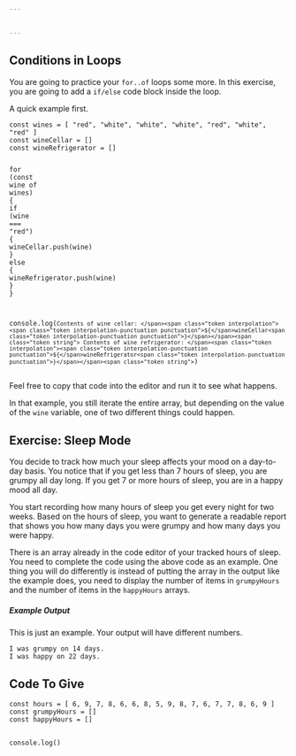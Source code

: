 ```yaml
---


---
```


<h2 id="conditions-in-loops">Conditions in Loops</h2>
<p>You are going to practice your <code>for..of</code> loops some more. In this exercise, you are going to add a <code>if/else</code> code block inside the loop.</p>
<p>A quick example first.</p>
<pre class=" language-js"><code class="prism  language-js"><span class="token keyword">const</span> wines <span class="token operator">=</span> <span class="token punctuation">[</span> <span class="token string">"red"</span><span class="token punctuation">,</span> <span class="token string">"white"</span><span class="token punctuation">,</span> <span class="token string">"white"</span><span class="token punctuation">,</span> <span class="token string">"white"</span><span class="token punctuation">,</span> <span class="token string">"red"</span><span class="token punctuation">,</span> <span class="token string">"white"</span><span class="token punctuation">,</span> <span class="token string">"red"</span> <span class="token punctuation">]</span>
<span class="token keyword">const</span> wineCellar <span class="token operator">=</span> <span class="token punctuation">[</span><span class="token punctuation">]</span>
<span class="token keyword">const</span> wineRefrigerator <span class="token operator">=</span> <span class="token punctuation">[</span><span class="token punctuation">]</span>

<span class="token keyword">for</span> <span class="token punctuation">(</span><span class="token keyword">const</span> wine <span class="token keyword">of</span> wines<span class="token punctuation">)</span> <span class="token punctuation">{</span>
	<span class="token keyword">if</span> <span class="token punctuation">(</span>wine <span class="token operator">===</span> <span class="token string">"red"</span><span class="token punctuation">)</span> <span class="token punctuation">{</span>
		wineCellar<span class="token punctuation">.</span><span class="token function">push</span><span class="token punctuation">(</span>wine<span class="token punctuation">)</span>
	<span class="token punctuation">}</span>
	<span class="token keyword">else</span> <span class="token punctuation">{</span>
		wineRefrigerator<span class="token punctuation">.</span><span class="token function">push</span><span class="token punctuation">(</span>wine<span class="token punctuation">)</span>
	<span class="token punctuation">}</span>
<span class="token punctuation">}</span>

console<span class="token punctuation">.</span><span class="token function">log</span><span class="token punctuation">(</span><span class="token template-string"><span class="token string">`
Contents of wine cellar: </span><span class="token interpolation"><span class="token interpolation-punctuation punctuation">${</span>wineCellar<span class="token interpolation-punctuation punctuation">}</span></span><span class="token string">
Contents of wine refrigerator: </span><span class="token interpolation"><span class="token interpolation-punctuation punctuation">${</span>wineRefrigerator<span class="token interpolation-punctuation punctuation">}</span></span><span class="token string">
`</span></span><span class="token punctuation">)</span>
</code></pre>
<p>Feel free to copy that code into the editor and run it to see what happens.</p>
<p>In that example, you still iterate the entire array, but depending on the value of the <code>wine</code> variable, one of two different things could happen.</p>
<h2 id="exercise-sleep-mode">Exercise: Sleep Mode</h2>
<p>You decide to track how much your sleep affects your mood on a day-to-day basis. You notice that if you get less than 7 hours of sleep, you are grumpy all day long. If you get 7 or more hours of sleep, you are in a happy mood all day.</p>
<p>You start recording how many hours of sleep you get every night for two weeks. Based on the hours of sleep, you want to generate a readable report that shows you how many days you were grumpy and how many days you were happy.</p>
<p>There is an array already in the code editor of your tracked hours of sleep. You need to complete the code using the above code as an example. One thing you will do differently is instead of putting the array in the output like the example does, you need to display the number of items in <code>grumpyHours</code> and the number of items in the <code>happyHours</code> arrays.</p>
<h5 id="example-output">Example Output</h5>
<p>This is just an example. Your output will have different numbers.</p>
<pre class=" language-html"><code class="prism  language-html">I was grumpy on 14 days.
I was happy on 22 days.
</code></pre>
<h2 id="code-to-give">Code To Give</h2>
<pre class=" language-js"><code class="prism  language-js"><span class="token keyword">const</span> hours <span class="token operator">=</span> <span class="token punctuation">[</span> <span class="token number">6</span><span class="token punctuation">,</span> <span class="token number">9</span><span class="token punctuation">,</span> <span class="token number">7</span><span class="token punctuation">,</span> <span class="token number">8</span><span class="token punctuation">,</span> <span class="token number">6</span><span class="token punctuation">,</span> <span class="token number">6</span><span class="token punctuation">,</span> <span class="token number">8</span><span class="token punctuation">,</span> <span class="token number">5</span><span class="token punctuation">,</span> <span class="token number">9</span><span class="token punctuation">,</span> <span class="token number">8</span><span class="token punctuation">,</span> <span class="token number">7</span><span class="token punctuation">,</span> <span class="token number">6</span><span class="token punctuation">,</span> <span class="token number">7</span><span class="token punctuation">,</span> <span class="token number">7</span><span class="token punctuation">,</span> <span class="token number">8</span><span class="token punctuation">,</span> <span class="token number">6</span><span class="token punctuation">,</span> <span class="token number">9</span> <span class="token punctuation">]</span>
<span class="token keyword">const</span> grumpyHours <span class="token operator">=</span> <span class="token punctuation">[</span><span class="token punctuation">]</span>
<span class="token keyword">const</span> happyHours <span class="token operator">=</span> <span class="token punctuation">[</span><span class="token punctuation">]</span>

console<span class="token punctuation">.</span><span class="token function">log</span><span class="token punctuation">(</span><span class="token punctuation">)</span>
</code></pre>


